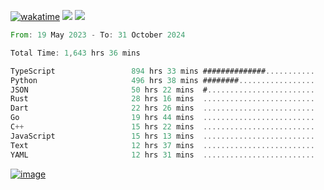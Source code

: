 [![wakatime](https://wakatime.com/badge/user/00eead22-fb14-4dd0-ab8a-3625cafbd50d.svg)](https://wakatime.com/@00eead22-fb14-4dd0-ab8a-3625cafbd50d)
![](https://komarev.com/ghpvc/?username=flatypus)
![](https://pixel.flatypus.me/flatypus?type=tracker)
<!--START_SECTION:waka-->

```rust
From: 19 May 2023 - To: 31 October 2024

Total Time: 1,643 hrs 36 mins

TypeScript                 894 hrs 33 mins ##############...........   54.18 %
Python                     496 hrs 38 mins ########.................   30.08 %
JSON                       50 hrs 22 mins  #........................   03.05 %
Rust                       28 hrs 16 mins  .........................   01.71 %
Dart                       22 hrs 26 mins  .........................   01.36 %
Go                         19 hrs 44 mins  .........................   01.20 %
C++                        15 hrs 22 mins  .........................   00.93 %
JavaScript                 15 hrs 13 mins  .........................   00.92 %
Text                       12 hrs 37 mins  .........................   00.76 %
YAML                       12 hrs 31 mins  .........................   00.76 %
```

<!--END_SECTION:waka-->
[<img alt="image" src="https://github.com/flatypus/flatypus/assets/68029599/0a302dc1-501c-43a0-ae8d-37ec4817f3bd">](https://flatypus.me)

